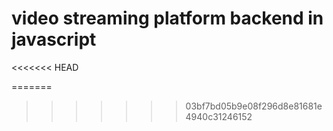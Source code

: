 # video streaming platform backend in javascript
<<<<<<< HEAD

=======
>>>>>>> 03bf7bd05b9e08f296d8e81681e4940c31246152
